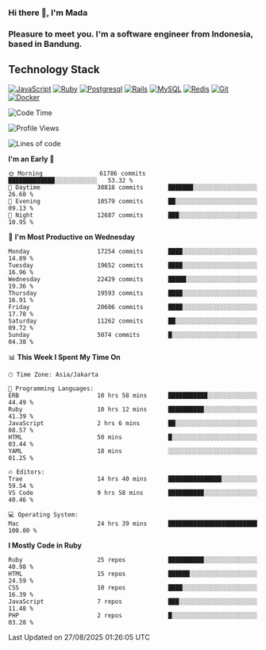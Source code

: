 ### Hi there 👋, I'm Mada
### Pleasure to meet you. I'm a software engineer from Indonesia, based in Bandung.

## Technology Stack

[![JavaScript](https://img.shields.io/badge/-JavaScript-%23F7DF1C?style=flat-square&logo=javascript&logoColor=000000&labelColor=%23F7DF1C&color=%23FFCE5A)](https://www.javascript.com/)
[![Ruby](https://img.shields.io/badge/Ruby-CC342D?style=flat-square&logo=ruby&logoColor=white)](https://www.ruby-lang.org/en/)
[![Postgresql](https://img.shields.io/badge/PostgreSQL-316192?style=flat-square&logo=postgresql&logoColor=ffffff)](https://www.postgresql.org/)
[![Rails](https://img.shields.io/badge/Ruby_on_Rails-CC0000?style=flat-square&logo=ruby-on-rails&logoColor=white)](https://rubyonrails.org/)
[![MySQL](https://img.shields.io/badge/-MySQL-4479A1?style=flat-square&logo=MySQL&logoColor=ffffff)](https://www.mysql.com/)
[![Redis](https://img.shields.io/badge/-Redis-DC382D?style=flat-square&logo=Redis&logoColor=ffffff)](https://redis.io/)
[![Git](https://img.shields.io/badge/-Git-%23F05032?style=flat-square&logo=git&logoColor=%23ffffff)](https://git-scm.com/)
[![Docker](https://img.shields.io/badge/-Docker-2496ED?style=flat-square&logo=docker&logoColor=ffffff)](https://www.docker.com/)
<!--
**madaarya/madaarya** is a ✨ _special_ ✨ repository because its `README.md` (this file) appears on your GitHub profile.

Here are some ideas to get you started:

- 🔭 I’m currently working on ...
- 🌱 I’m currently learning ...
- 👯 I’m looking to collaborate on ...
- 🤔 I’m looking for help with ...
- 💬 Ask me about ...
- 📫 How to reach me: ...
- 😄 Pronouns: ...
- ⚡ Fun fact: ...
-->
<!--START_SECTION:waka-->
![Code Time](http://img.shields.io/badge/Code%20Time-7%2C638%20hrs%208%20mins-blue)

![Profile Views](http://img.shields.io/badge/Profile%20Views-0-blue)

![Lines of code](https://img.shields.io/badge/From%20Hello%20World%20I%27ve%20Written-52.9%20million%20lines%20of%20code-blue)

**I'm an Early 🐤** 

```text
🌞 Morning                61786 commits       █████████████░░░░░░░░░░░░   53.32 % 
🌆 Daytime                30818 commits       ███████░░░░░░░░░░░░░░░░░░   26.60 % 
🌃 Evening                10579 commits       ██░░░░░░░░░░░░░░░░░░░░░░░   09.13 % 
🌙 Night                  12687 commits       ███░░░░░░░░░░░░░░░░░░░░░░   10.95 % 
```
📅 **I'm Most Productive on Wednesday** 

```text
Monday                   17254 commits       ████░░░░░░░░░░░░░░░░░░░░░   14.89 % 
Tuesday                  19652 commits       ████░░░░░░░░░░░░░░░░░░░░░   16.96 % 
Wednesday                22429 commits       █████░░░░░░░░░░░░░░░░░░░░   19.36 % 
Thursday                 19593 commits       ████░░░░░░░░░░░░░░░░░░░░░   16.91 % 
Friday                   20606 commits       ████░░░░░░░░░░░░░░░░░░░░░   17.78 % 
Saturday                 11262 commits       ██░░░░░░░░░░░░░░░░░░░░░░░   09.72 % 
Sunday                   5074 commits        █░░░░░░░░░░░░░░░░░░░░░░░░   04.38 % 
```


📊 **This Week I Spent My Time On** 

```text
🕑︎ Time Zone: Asia/Jakarta

💬 Programming Languages: 
ERB                      10 hrs 58 mins      ███████████░░░░░░░░░░░░░░   44.49 % 
Ruby                     10 hrs 12 mins      ██████████░░░░░░░░░░░░░░░   41.39 % 
JavaScript               2 hrs 6 mins        ██░░░░░░░░░░░░░░░░░░░░░░░   08.57 % 
HTML                     50 mins             █░░░░░░░░░░░░░░░░░░░░░░░░   03.44 % 
YAML                     18 mins             ░░░░░░░░░░░░░░░░░░░░░░░░░   01.25 % 

🔥 Editors: 
Trae                     14 hrs 40 mins      ███████████████░░░░░░░░░░   59.54 % 
VS Code                  9 hrs 58 mins       ██████████░░░░░░░░░░░░░░░   40.46 % 

💻 Operating System: 
Mac                      24 hrs 39 mins      █████████████████████████   100.00 % 
```

**I Mostly Code in Ruby** 

```text
Ruby                     25 repos            ██████████░░░░░░░░░░░░░░░   40.98 % 
HTML                     15 repos            ██████░░░░░░░░░░░░░░░░░░░   24.59 % 
CSS                      10 repos            ████░░░░░░░░░░░░░░░░░░░░░   16.39 % 
JavaScript               7 repos             ███░░░░░░░░░░░░░░░░░░░░░░   11.48 % 
PHP                      2 repos             █░░░░░░░░░░░░░░░░░░░░░░░░   03.28 % 
```




 Last Updated on 27/08/2025 01:26:05 UTC
<!--END_SECTION:waka-->
